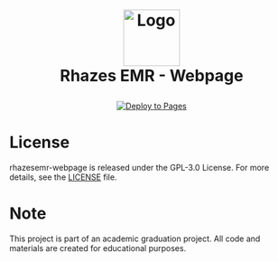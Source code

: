 <h1>
  <p align="center">
    <a href="https://svelte.dev">
      <img src="https://avatars.githubusercontent.com/u/23617963?s=200&v=4" alt="Logo" width="100">
    </a>
    <br>Rhazes EMR - Webpage
  </p>
</h1>

<p align="center">
  <a href="https://github.com/RhazesEMR/rhazesemr-webpage/actions/workflows/static.yml">
    <img src="https://github.com/RhazesEMR/rhazesemr-webpage/actions/workflows/static.yml/badge.svg" alt="Deploy to Pages">
  </a>
</p>

# License

rhazesemr-webpage is released under the GPL-3.0 License. For more details, see the [LICENSE](https://github.com/RhazesEMR/rhazesemr-webpage/blob/main/LICENSE) file.

# Note

This project is part of an academic graduation project. All code and materials are created for educational purposes.
